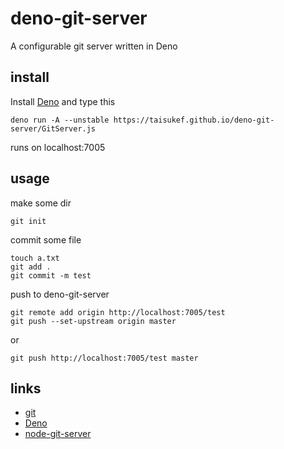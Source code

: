 # deno-git-server

A configurable git server written in Deno

## install

Install [Deno](https://deno.land) and type this
```
deno run -A --unstable https://taisukef.github.io/deno-git-server/GitServer.js
```
runs on localhost:7005

## usage

make some dir
```
git init
```
commit some file
```
touch a.txt
git add .
git commit -m test
```
push to deno-git-server
```
git remote add origin http://localhost:7005/test
git push --set-upstream origin master
```
or
```
git push http://localhost:7005/test master
```

## links
- [git](https://github.com/git/git)
- [Deno](https://github.com/denoland)
- [node-git-server](https://www.npmjs.com/package/node-git-server)
